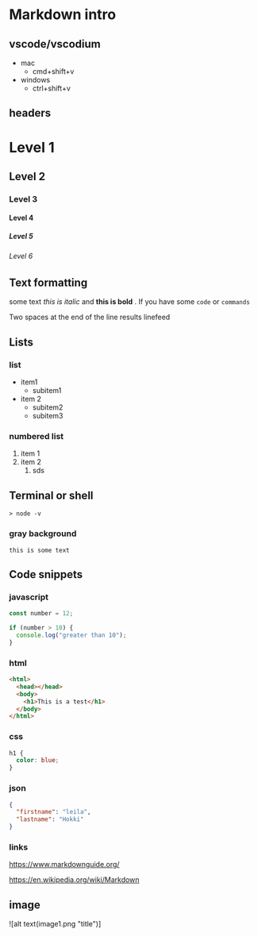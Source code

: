 # Markdown intro

## vscode/vscodium

- mac
  - cmd+shift+v
- windows
  - ctrl+shift+v

## headers

# Level 1

## Level 2

### Level 3

#### Level 4

##### Level 5

###### Level 6

## Text formatting

some text _this is italic_ and **this is bold** . If you have some `code` or `commands`

Two spaces at the end of the line results linefeed

## Lists

### list

- item1
  - subitem1
- item 2
  - subitem2
  - subitem3

### numbered list

1.  item 1
2.  item 2
    1.  sds

<div style="page-break-after:always;"></div>

## Terminal or shell

```shell
> node -v
```

### gray background

```
this is some text
```

## Code snippets

### javascript

```js
const number = 12;

if (number > 10) {
  console.log("greater than 10");
}
```

### html

```html
<html>
  <head></head>
  <body>
    <h1>This is a test</h1>
  </body>
</html>
```

### css

```css
h1 {
  color: blue;
}
```

<div style="page-break-after:always;"></div>

### json

```json
{
  "firstname": "leila",
  "lastname": "Hokki"
}
```

### links

https://www.markdownguide.org/

https://en.wikipedia.org/wiki/Markdown

## image

![alt text(image1.png "title")]
